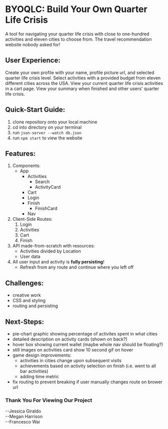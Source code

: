 # BYOQLC: Build Your Own Quarter Life Crisis
A tool for navigating your quarter life crisis with close to one-hundred activities and eleven cities to choose from. The travel recommendation website nobody asked for!

## User Experience:
Create your own profile with your name, profile picture url, and selected quarter life crisis level. Select activities with a provided budget from eleven different cities across the USA. View your current quarter life crisis activities in a cart page. View your summary when finished and other users' quarter life crisis. 

## Quick-Start Guide:
1. clone repository onto your local machine
2. cd into directory on your terminal
3. run `json-server --watch db.json` 
4. run `npm start` to view the website

## Features:
1. Components:
    - App
        - Activities
            - Search
            - ActivityCard
        - Cart
        - Login
        - Finish
            - FinishCard
        - Nav
2. Client-Side Routes:
    1. Login
    2. Activities
    3. Cart
    4. Finish
3. API made-from-scratch with resources:
    - Activities divided by Location
    - User data 
4. All user input and activity is **fully persisting**!
    - Refresh from any route and continue where you left off

## Challenges:
- creative work 
- CSS and styling
- routing and persisting

## Next-Steps:
- pie-chart graphic showing percentage of activites spent in what cities
- detailed description on activity cards (shown on back?)
- hover box showing current wallet (maybe whole nav should be floating?)
- still images on activities card show 10 second gif on hover
- game design improvements:
    - activities in cities change upon subsequent visits
    - achievements based on activity selection on finish (i.e. went to all bar activities)
    - adding time metric
- fix routing to prevent breaking if user manually changes route on brower url

### Thank You For Viewing Our Project

--Jessica Giraldo</br>
--Megan Harrison</br>
--Francesco Wai